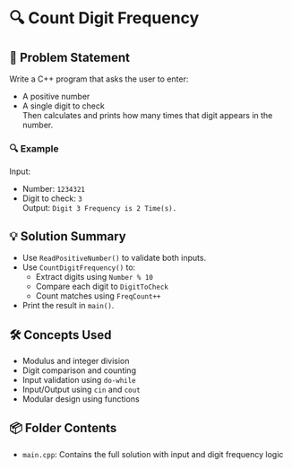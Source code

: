 # 🔍 Count Digit Frequency

## 🧩 Problem Statement
Write a C++ program that asks the user to enter:
- A positive number
- A single digit to check  
Then calculates and prints how many times that digit appears in the number.

### 🔍 Example
Input:  
- Number: `1234321`  
- Digit to check: `3`  
Output: `Digit 3 Frequency is 2 Time(s).`

## 💡 Solution Summary
- Use `ReadPositiveNumber()` to validate both inputs.
- Use `CountDigitFrequency()` to:
  - Extract digits using `Number % 10`
  - Compare each digit to `DigitToCheck`
  - Count matches using `FreqCount++`
- Print the result in `main()`.

## 🛠️ Concepts Used
- Modulus and integer division
- Digit comparison and counting
- Input validation using `do-while`
- Input/Output using `cin` and `cout`
- Modular design using functions

## 📦 Folder Contents
- `main.cpp`: Contains the full solution with input and digit frequency logic

